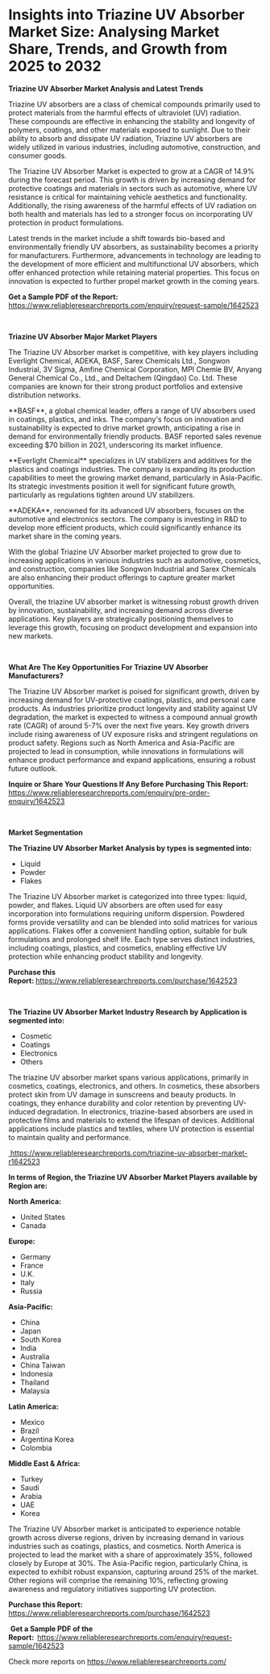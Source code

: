 <p><h1>Insights into Triazine UV Absorber Market Size: Analysing Market Share, Trends, and Growth from 2025 to 2032</h1></p><p><strong>Triazine UV Absorber Market Analysis and Latest Trends</strong></p>
<p><p>Triazine UV absorbers are a class of chemical compounds primarily used to protect materials from the harmful effects of ultraviolet (UV) radiation. These compounds are effective in enhancing the stability and longevity of polymers, coatings, and other materials exposed to sunlight. Due to their ability to absorb and dissipate UV radiation, Triazine UV absorbers are widely utilized in various industries, including automotive, construction, and consumer goods.</p><p>The Triazine UV Absorber Market is expected to grow at a CAGR of 14.9% during the forecast period. This growth is driven by increasing demand for protective coatings and materials in sectors such as automotive, where UV resistance is critical for maintaining vehicle aesthetics and functionality. Additionally, the rising awareness of the harmful effects of UV radiation on both health and materials has led to a stronger focus on incorporating UV protection in product formulations.</p><p>Latest trends in the market include a shift towards bio-based and environmentally friendly UV absorbers, as sustainability becomes a priority for manufacturers. Furthermore, advancements in technology are leading to the development of more efficient and multifunctional UV absorbers, which offer enhanced protection while retaining material properties. This focus on innovation is expected to further propel market growth in the coming years.</p></p>
<p><strong>Get a Sample PDF of the Report:&nbsp;</strong> <a href="https://www.reliableresearchreports.com/enquiry/request-sample/1642523?utm_campaign=3275&utm_medium=2&utm_source=Github&utm_content=ia&utm_term=02042025&utm_id=triazine-uv-absorber">https://www.reliableresearchreports.com/enquiry/request-sample/1642523</a></p>
<p>&nbsp;</p>
<p><strong>Triazine UV Absorber Major Market Players</strong></p>
<p><p>The Triazine UV Absorber market is competitive, with key players including Everlight Chemical, ADEKA, BASF, Sarex Chemicals Ltd., Songwon Industrial, 3V Sigma, Amfine Chemical Corporation, MPI Chemie BV, Anyang General Chemical Co., Ltd., and Deltachem (Qingdao) Co. Ltd. These companies are known for their strong product portfolios and extensive distribution networks.</p><p>**BASF**, a global chemical leader, offers a range of UV absorbers used in coatings, plastics, and inks. The company's focus on innovation and sustainability is expected to drive market growth, anticipating a rise in demand for environmentally friendly products. BASF reported sales revenue exceeding $70 billion in 2021, underscoring its market influence.</p><p>**Everlight Chemical** specializes in UV stabilizers and additives for the plastics and coatings industries. The company is expanding its production capabilities to meet the growing market demand, particularly in Asia-Pacific. Its strategic investments position it well for significant future growth, particularly as regulations tighten around UV stabilizers.</p><p>**ADEKA**, renowned for its advanced UV absorbers, focuses on the automotive and electronics sectors. The company is investing in R&D to develop more efficient products, which could significantly enhance its market share in the coming years.</p><p>With the global Triazine UV Absorber market projected to grow due to increasing applications in various industries such as automotive, cosmetics, and construction, companies like Songwon Industrial and Sarex Chemicals are also enhancing their product offerings to capture greater market opportunities.</p><p>Overall, the triazine UV absorber market is witnessing robust growth driven by innovation, sustainability, and increasing demand across diverse applications. Key players are strategically positioning themselves to leverage this growth, focusing on product development and expansion into new markets.</p></p>
<p>&nbsp;</p>
<p><strong>What Are The Key Opportunities For Triazine UV Absorber Manufacturers?</strong></p>
<p><p>The Triazine UV Absorber market is poised for significant growth, driven by increasing demand for UV-protective coatings, plastics, and personal care products. As industries prioritize product longevity and stability against UV degradation, the market is expected to witness a compound annual growth rate (CAGR) of around 5-7% over the next five years. Key growth drivers include rising awareness of UV exposure risks and stringent regulations on product safety. Regions such as North America and Asia-Pacific are projected to lead in consumption, while innovations in formulations will enhance product performance and expand applications, ensuring a robust future outlook.</p></p>
<p><strong>Inquire or Share Your Questions If Any Before Purchasing This Report:</strong> <a href="https://www.reliableresearchreports.com/enquiry/pre-order-enquiry/1642523?utm_campaign=3275&utm_medium=2&utm_source=Github&utm_content=ia&utm_term=02042025&utm_id=triazine-uv-absorber">https://www.reliableresearchreports.com/enquiry/pre-order-enquiry/1642523</a></p>
<p>&nbsp;</p>
<p><strong>Market Segmentation</strong></p>
<p><strong>The Triazine UV Absorber Market Analysis by types is segmented into:</strong></p>
<p><ul><li>Liquid</li><li>Powder</li><li>Flakes</li></ul></p>
<p><p>The Triazine UV Absorber market is categorized into three types: liquid, powder, and flakes. Liquid UV absorbers are often used for easy incorporation into formulations requiring uniform dispersion. Powdered forms provide versatility and can be blended into solid matrices for various applications. Flakes offer a convenient handling option, suitable for bulk formulations and prolonged shelf life. Each type serves distinct industries, including coatings, plastics, and cosmetics, enabling effective UV protection while enhancing product stability and longevity.</p></p>
<p><strong>Purchase this Report:&nbsp;</strong><a href="https://www.reliableresearchreports.com/purchase/1642523?utm_campaign=3275&utm_medium=2&utm_source=Github&utm_content=ia&utm_term=02042025&utm_id=triazine-uv-absorber">https://www.reliableresearchreports.com/purchase/1642523</a></p>
<p>&nbsp;</p>
<p><strong>The Triazine UV Absorber Market Industry Research by Application is segmented into:</strong></p>
<p><ul><li>Cosmetic</li><li>Coatings</li><li>Electronics</li><li>Others</li></ul></p>
<p><p>The triazine UV absorber market spans various applications, primarily in cosmetics, coatings, electronics, and others. In cosmetics, these absorbers protect skin from UV damage in sunscreens and beauty products. In coatings, they enhance durability and color retention by preventing UV-induced degradation. In electronics, triazine-based absorbers are used in protective films and materials to extend the lifespan of devices. Additional applications include plastics and textiles, where UV protection is essential to maintain quality and performance.</p></p>
<p><a href="https://www.reliableresearchreports.com/triazine-uv-absorber-market-r1642523?utm_campaign=3275&utm_medium=2&utm_source=Github&utm_content=ia&utm_term=02042025&utm_id=triazine-uv-absorber">&nbsp;https://www.reliableresearchreports.com/triazine-uv-absorber-market-r1642523</a></p>
<p><strong>In terms of Region, the Triazine UV Absorber Market Players available by Region are:</strong></p>
<p>
    <p> <strong> North America: </strong>
        <ul>
            <li>United States</li>
            <li>Canada</li>
        </ul>
        </p> 
    <p> <strong> Europe: </strong>
        <ul>
            <li>Germany</li>
            <li>France</li>
            <li>U.K.</li>
            <li>Italy</li>
            <li>Russia</li>
        </ul>
        </p> 
    <p> <strong> Asia-Pacific: </strong>
        <ul>
            <li>China</li>
            <li>Japan</li>
            <li>South Korea</li>
            <li>India</li>
            <li>Australia</li>
            <li>China Taiwan</li>
            <li>Indonesia</li>
            <li>Thailand</li>
            <li>Malaysia</li>
        </ul>
        </p> 
    <p> <strong> Latin America: </strong>
        <ul>
            <li>Mexico</li>
            <li>Brazil</li>
            <li>Argentina Korea</li>
            <li>Colombia</li>
        </ul>
        </p> 
    <p> <strong> Middle East & Africa: </strong>
        <ul>
            <li>Turkey</li>
            <li>Saudi</li>
            <li>Arabia</li>
            <li>UAE</li>
            <li>Korea</li>
        </ul>
    </p>
    </p>
<p><p>The Triazine UV Absorber market is anticipated to experience notable growth across diverse regions, driven by increasing demand in various industries such as coatings, plastics, and cosmetics. North America is projected to lead the market with a share of approximately 35%, followed closely by Europe at 30%. The Asia-Pacific region, particularly China, is expected to exhibit robust expansion, capturing around 25% of the market. Other regions will comprise the remaining 10%, reflecting growing awareness and regulatory initiatives supporting UV protection.</p></p>
<p><strong>Purchase this Report: </strong><a href="https://www.reliableresearchreports.com/purchase/1642523?utm_campaign=3275&utm_medium=2&utm_source=Github&utm_content=ia&utm_term=02042025&utm_id=triazine-uv-absorber">https://www.reliableresearchreports.com/purchase/1642523</a></p>
<p>&nbsp;<strong>Get a Sample PDF of the Report:&nbsp;&nbsp;</strong><a href="https://www.reliableresearchreports.com/enquiry/request-sample/1642523?utm_campaign=3275&utm_medium=2&utm_source=Github&utm_content=ia&utm_term=02042025&utm_id=triazine-uv-absorber">https://www.reliableresearchreports.com/enquiry/request-sample/1642523</a></p>
<p><strong></strong></p>
<p>Check more reports on <a href="https://www.reliableresearchreports.com/?utm_campaign=3275&utm_medium=2&utm_source=Github&utm_content=ia&utm_term=02042025&utm_id=triazine-uv-absorber">https://www.reliableresearchreports.com/</a></p>
